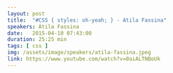 ```yaml
---
layout: post
title:  "#CSS { styles: oh-yeah; } - Atila Fassina"
speakers: Átila Fassina
date:   2015-04-10 07:43:00
duration: 25:25 min
tags: [ css ]
img: /assets/image/speakers/atila-fassina.jpeg
link: https://www.youtube.com/watch?v=0aiALTNBoUk
---
```

